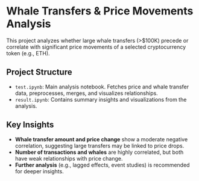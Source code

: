 # Whale Transfers & Price Movements Analysis

This project analyzes whether large whale transfers (>$100K) precede or correlate with significant price movements of a selected cryptocurrency token (e.g., ETH).

## Project Structure

- `test.ipynb`: Main analysis notebook. Fetches price and whale transfer data, preprocesses, merges, and visualizes relationships.
- `result.ipynb`: Contains summary insights and visualizations from the analysis.

## Key Insights

- **Whale transfer amount and price change** show a moderate negative correlation, suggesting large transfers may be linked to price drops.
- **Number of transactions and whales** are highly correlated, but both have weak relationships with price change.
- **Further analysis** (e.g., lagged effects, event studies) is recommended for deeper insights.
